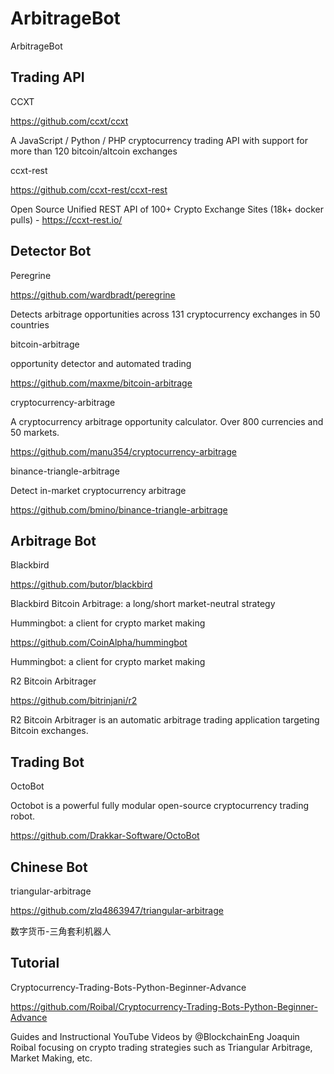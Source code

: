 # ArbitrageBot
 ArbitrageBot

## Trading API

CCXT

https://github.com/ccxt/ccxt

A JavaScript / Python / PHP cryptocurrency trading API with support for more than 120 bitcoin/altcoin exchanges

ccxt-rest

https://github.com/ccxt-rest/ccxt-rest

Open Source Unified REST API of 100+ Crypto Exchange Sites (18k+ docker pulls) - https://ccxt-rest.io/

## Detector Bot

Peregrine

https://github.com/wardbradt/peregrine

Detects arbitrage opportunities across 131 cryptocurrency exchanges in 50 countries

bitcoin-arbitrage 

opportunity detector and automated trading

https://github.com/maxme/bitcoin-arbitrage

cryptocurrency-arbitrage

A cryptocurrency arbitrage opportunity calculator. Over 800 currencies and 50 markets.

https://github.com/manu354/cryptocurrency-arbitrage

binance-triangle-arbitrage

Detect in-market cryptocurrency arbitrage

https://github.com/bmino/binance-triangle-arbitrage

## Arbitrage Bot

Blackbird

https://github.com/butor/blackbird

Blackbird Bitcoin Arbitrage: a long/short market-neutral strategy


Hummingbot: a client for crypto market making

https://github.com/CoinAlpha/hummingbot

Hummingbot: a client for crypto market making

R2 Bitcoin Arbitrager

https://github.com/bitrinjani/r2

R2 Bitcoin Arbitrager is an automatic arbitrage trading application targeting Bitcoin exchanges.

## 


## Trading Bot
OctoBot

Octobot is a powerful fully modular open-source cryptocurrency trading robot.

https://github.com/Drakkar-Software/OctoBot



## Chinese Bot
triangular-arbitrage

https://github.com/zlq4863947/triangular-arbitrage

数字货币-三角套利机器人

## Tutorial
Cryptocurrency-Trading-Bots-Python-Beginner-Advance

https://github.com/Roibal/Cryptocurrency-Trading-Bots-Python-Beginner-Advance

Guides and Instructional YouTube Videos by @BlockchainEng Joaquin Roibal focusing on crypto trading strategies such as Triangular Arbitrage, Market Making, etc.




